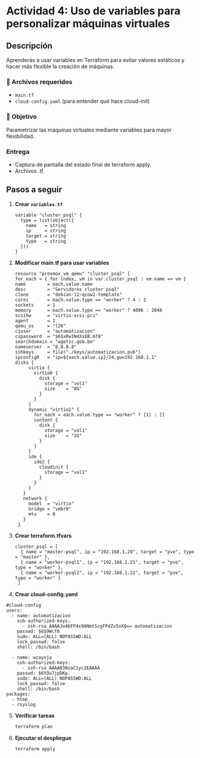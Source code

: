 # Actividad 4: Uso de variables para personalizar máquinas virtuales

## Descripción
Aprenderás a usar variables en Terraform para evitar valores estáticos y hacer más flexible la creación de máquinas.

### 📁 Archivos requeridos
- `main.tf`
- `cloud-config.yaml` (para entender qué hace cloud-init)

### 🎯 Objetivo
Parametrizar las máquinas virtuales mediante variables para mayor flexibilidad.

### Entrega
- Captura de pantalla del estado final de terraform apply.
- Archivos .tf.

## Pasos a seguir

1. **Crear `variables.tf`**
   ```hcl
   variable "cluster_psql" {
     type = list(object({
       name   = string
       ip     = string
       target = string
       type   = string
     }))
   }
   ```
2. **Modificar main.tf para usar variables**
   ```hcl
   resource "proxmox_vm_qemu" "cluster_psql" {
   for_each = { for index, vm in var.cluster_psql : vm.name => vm }
   name        = each.value.name
   desc        = "Servidores cluster psql"
   clone       = "debian-12-qcow2-template"
   cores       = each.value.type == "worker" ? 4 : 2
   sockets     = 1
   memory      = each.value.type == "worker" ? 4096 : 2048
   scsihw      = "virtio-scsi-pci"
   agent       = 1
   qemu_os     = "l26"
   ciuser      = "automatizacion"
   cipassword  = "$6$xRwIN4XsEB.mf0"
   searchdomain = "agetic.gob.bo"
   nameserver  = "8.8.8.8"
   sshkeys     = file("./keys/automatizacion.pub")
   ipconfig0   = "ip=${each.value.ip}/24,gw=192.168.1.1"
   disks {
        virtio {
          virtio0 {
            disk {
              storage = "vol1"
              size    = "8G"
            }
          }
        }
        dynamic "virtio1" {
          for_each = each.value.type == "worker" ? [1] : []
          content {
            disk {
              storage = "vol1"
              size    = "2G"
            }
          }
        }
        ide {
          ide2 {
            cloudinit {
              storage = "vol1"
            }
          }
        }
      }
      network {
        model  = "virtio"
        bridge = "vmbr0"
        mtu    = 0
      }
    }
    ```
    
3. **Crear terraform.tfvars**
   ```hcl
   cluster_psql = [
     { name = "master-psql", ip = "192.168.1.20", target = "pve", type = "master" },
     { name = "worker-psql1", ip = "192.168.1.21", target = "pve", type = "worker" },
     { name = "worker-psql2", ip = "192.168.1.22", target = "pve", type = "worker" }
    ]
   ```
4. **Crear cloud-config.yaml**
```hcl
#cloud-config
users:
  - name: automatizacion
    ssh-authorized-keys:
      - ssh-rsa AAAAJo4bFP4x9ANmtScgFPdZv5nXQ== automatizacion
    passwd: $6$9Wcf0
    sudo: ALL=(ALL) NOPASSWD:ALL
    lock_passwd: false
    shell: /bin/bash

  - name: wcayoja
    ssh-authorized-keys:
      - ssh-rsa AAAAB3NzaC1yc2EAAAA
    passwd: $6YQu7jpDKp.
    sudo: ALL=(ALL) NOPASSWD:ALL
    lock_passwd: false
    shell: /bin/bash
packages:
  - htop
  - rsyslog
```

5. **Verificar tareas**
   ```bash
   terraform plan
   ```
   
6. **Ejecutar el despliegue**
   ```bash
   terraform apply
   ```
